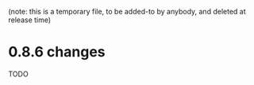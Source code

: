(note: this is a temporary file, to be added-to by anybody, and deleted at
release time)

0.8.6 changes
=============

TODO

